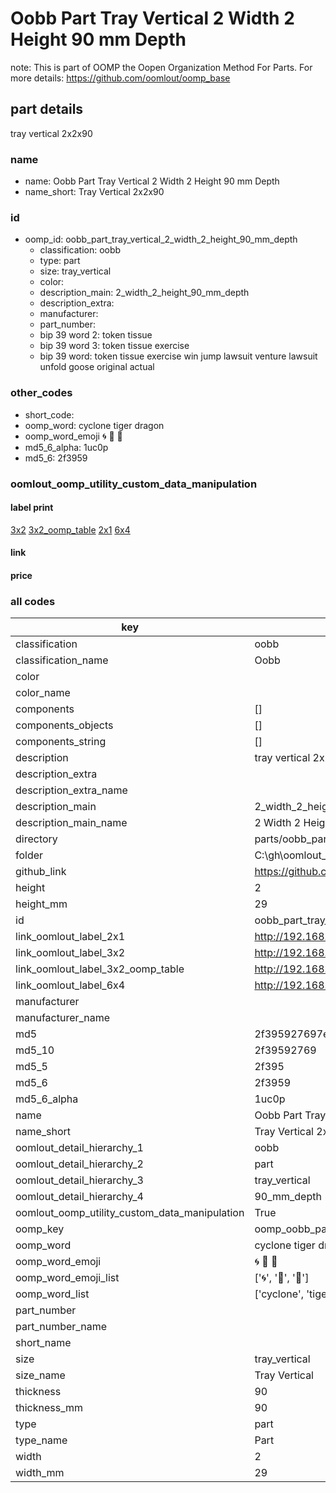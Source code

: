 # Oobb Part Tray Vertical 2 Width 2 Height 90 mm Depth  

note: This is part of OOMP the Oopen Organization Method For Parts. For more details: https://github.com/oomlout/oomp_base

##  part details
  



tray vertical 2x2x90



### name
* name: Oobb Part Tray Vertical 2 Width 2 Height 90 mm Depth
* name_short: Tray Vertical 2x2x90 
### id
* oomp_id: oobb_part_tray_vertical_2_width_2_height_90_mm_depth
  * classification: oobb
  * type: part
  * size: tray_vertical
  * color: 
  * description_main: 2_width_2_height_90_mm_depth
  * description_extra: 
  * manufacturer: 
  * part_number: 
  * bip 39 word 2: token tissue
  * bip 39 word 3: token tissue exercise
  * bip 39 word: token tissue exercise win jump lawsuit venture lawsuit unfold goose original actual

### other_codes
* short_code: 
* oomp_word: cyclone tiger dragon
* oomp_word_emoji :cyclone: :tiger: :dragon:
* md5_6_alpha: 1uc0p
* md5_6: 2f3959






### oomlout_oomp_utility_custom_data_manipulation
#### label print
[3x2](http://192.168.1.245:1112/?label=oomp%201uc0p)
[3x2_oomp_table](http://192.168.1.108:1112/?label=oomp%201uc0p)
[2x1](http://192.168.1.242:1112/?label=oomp%201uc0p)
[6x4](http://192.168.1.55:1112/?label=oomp%201uc0p)    

#### link

                              

#### price







### all codes 
| key | value |  
| --- | --- |  
| classification | oobb |  
| classification_name | Oobb |  
| color |  |  
| color_name |  |  
| components | [] |  
| components_objects | [] |  
| components_string | [] |  
| description | tray vertical 2x2x90 |  
| description_extra |  |  
| description_extra_name |  |  
| description_main | 2_width_2_height_90_mm_depth |  
| description_main_name | 2 Width 2 Height 90 mm Depth |  
| directory | parts/oobb_part_tray_vertical_2_width_2_height_90_mm_depth |  
| folder | C:\gh\oomlout_oobb_version_4_generated_parts\parts\oobb_part_tray_vertical_2_width_2_height_90_mm_depth |  
| github_link | https://github.com/oomlout/oomlout_oomp_part_src/tree/main/parts/oobb_part_tray_vertical_2_width_2_height_90_mm_depth |  
| height | 2 |  
| height_mm | 29 |  
| id | oobb_part_tray_vertical_2_width_2_height_90_mm_depth |  
| link_oomlout_label_2x1 | http://192.168.1.242:1112/?label=oomp%201uc0p |  
| link_oomlout_label_3x2 | http://192.168.1.245:1112/?label=oomp%201uc0p |  
| link_oomlout_label_3x2_oomp_table | http://192.168.1.108:1112/?label=oomp%201uc0p |  
| link_oomlout_label_6x4 | http://192.168.1.55:1112/?label=oomp%201uc0p |  
| manufacturer |  |  
| manufacturer_name |  |  
| md5 | 2f395927697e3e49f8bc7fb49eb8b71f |  
| md5_10 | 2f39592769 |  
| md5_5 | 2f395 |  
| md5_6 | 2f3959 |  
| md5_6_alpha | 1uc0p |  
| name | Oobb Part Tray Vertical 2 Width 2 Height 90 mm Depth |  
| name_short | Tray Vertical 2x2x90  |  
| oomlout_detail_hierarchy_1 | oobb |  
| oomlout_detail_hierarchy_2 | part |  
| oomlout_detail_hierarchy_3 | tray_vertical |  
| oomlout_detail_hierarchy_4 | 90_mm_depth |  
| oomlout_oomp_utility_custom_data_manipulation | True |  
| oomp_key | oomp_oobb_part_tray_vertical_2_width_2_height_90_mm_depth |  
| oomp_word | cyclone tiger dragon |  
| oomp_word_emoji | :cyclone: :tiger: :dragon: |  
| oomp_word_emoji_list | [':cyclone:', ':tiger:', ':dragon:'] |  
| oomp_word_list | ['cyclone', 'tiger', 'dragon'] |  
| part_number |  |  
| part_number_name |  |  
| short_name |  |  
| size | tray_vertical |  
| size_name | Tray Vertical |  
| thickness | 90 |  
| thickness_mm | 90 |  
| type | part |  
| type_name | Part |  
| width | 2 |  
| width_mm | 29 |  
